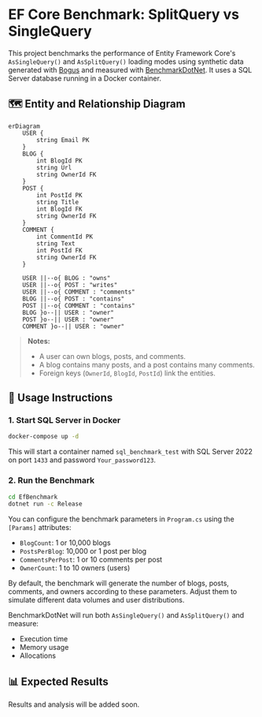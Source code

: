 # EF Core Benchmark: SplitQuery vs SingleQuery

This project benchmarks the performance of Entity Framework Core's `AsSingleQuery()` and `AsSplitQuery()` loading modes using synthetic data generated with [Bogus](https://github.com/bchavez/Bogus) and measured with [BenchmarkDotNet](https://benchmarkdotnet.org/). It uses a SQL Server database running in a Docker container.

## 🗺️ Entity and Relationship Diagram

```mermaid
erDiagram
    USER {
        string Email PK
    }
    BLOG {
        int BlogId PK
        string Url
        string OwnerId FK
    }
    POST {
        int PostId PK
        string Title
        int BlogId FK
        string OwnerId FK
    }
    COMMENT {
        int CommentId PK
        string Text
        int PostId FK
        string OwnerId FK
    }

    USER ||--o{ BLOG : "owns"
    USER ||--o{ POST : "writes"
    USER ||--o{ COMMENT : "comments"
    BLOG ||--o{ POST : "contains"
    POST ||--o{ COMMENT : "contains"
    BLOG }o--|| USER : "owner"
    POST }o--|| USER : "owner"
    COMMENT }o--|| USER : "owner"
```

> **Notes:**
>
> - A user can own blogs, posts, and comments.
> - A blog contains many posts, and a post contains many comments.
> - Foreign keys (`OwnerId`, `BlogId`, `PostId`) link the entities.

## 🚀 Usage Instructions

### 1. Start SQL Server in Docker

```bash
docker-compose up -d
```

This will start a container named `sql_benchmark_test` with SQL Server 2022 on port `1433` and password `Your_password123`.

### 2. Run the Benchmark

```bash
cd EfBenchmark
dotnet run -c Release
```

You can configure the benchmark parameters in `Program.cs` using the `[Params]` attributes:

- `BlogCount`: 1 or 10,000 blogs
- `PostsPerBlog`: 10,000 or 1 post per blog
- `CommentsPerPost`: 1 or 10 comments per post
- `OwnerCount`: 1 to 10 owners (users)

By default, the benchmark will generate the number of blogs, posts, comments, and owners according to these parameters. Adjust them to simulate different data volumes and user distributions.

BenchmarkDotNet will run both `AsSingleQuery()` and `AsSplitQuery()` and measure:

- Execution time
- Memory usage
- Allocations

## 📊 Expected Results

Results and analysis will be added soon.
